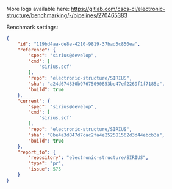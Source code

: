 More logs available here: https://gitlab.com/cscs-ci/electronic-structure/benchmarking/-/pipelines/270465383

Benchmark settings:

```json
{
    "id": "119bd4aa-de8e-4210-9819-37bad5c850ea",
    "reference": {
        "spec": "sirius@develop",
        "cmd": [
            "sirius.scf"
        ],
        "repo": "electronic-structure/SIRIUS",
        "sha": "a24d674330b97675090853be47ef2269f1f7185e",
        "build": true
    },
    "current": {
        "spec": "sirius@develop",
        "cmd": [
            "sirius.scf"
        ],
        "repo": "electronic-structure/SIRIUS",
        "sha": "8be4a3d847d7cac2fa4e252581562d3d44ebcb3a",
        "build": true
    },
    "report_to": {
        "repository": "electronic-structure/SIRIUS",
        "type": "pr",
        "issue": 575
    }
}
```
